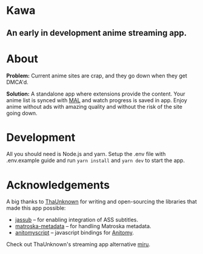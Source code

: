 # Kawa

## An early in development anime streaming app.

# About

**Problem:** Current anime sites are crap, and they go down when they get DMCA'd.

**Solution:** A standalone app where extensions provide the content. Your anime list is synced with [MAL](https://myanimelist.net/) and watch progress is saved in app. Enjoy anime without ads with amazing quality and without the risk of the site going down.

# Development

All you should need is Node.js and yarn. Setup the .env file with .env.example guide and run `yarn install` and `yarn dev` to start the app.

# Acknowledgements

A big thanks to [ThaUnknown](https://github.com/ThaUnknown) for writing and open-sourcing the libraries that made this app possible:

- [jassub](https://github.com/ThaUnknown/jassub) – for enabling integration of ASS subtitles.
- [matroska-metadata](https://github.com/ThaUnknown/matroska-metadata) – for handling Matroska metadata.
- [anitomyscript](https://github.com/ThaUnknown/anitomyscript) – javascript bindings for [Anitomy](https://github.com/erengy/anitomy).

Check out ThaUnknown's streaming app alternative [miru](https://github.com/ThaUnknown/miru).

